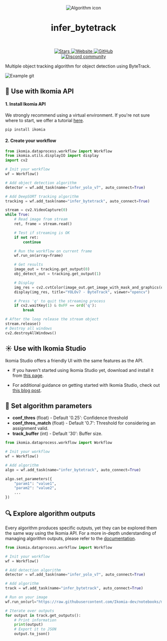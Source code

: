 <div align="center">
  <img src="images/icon.png" alt="Algorithm icon">
  <h1 align="center">infer_bytetrack</h1>
</div>
<br />
<p align="center">
    <a href="https://github.com/Ikomia-hub/infer_bytetrack">
        <img alt="Stars" src="https://img.shields.io/github/stars/Ikomia-hub/infer_bytetrack">
    </a>
    <a href="https://app.ikomia.ai/hub/">
        <img alt="Website" src="https://img.shields.io/website/http/app.ikomia.ai/en.svg?down_color=red&down_message=offline&up_message=online">
    </a>
    <a href="https://github.com/Ikomia-hub/infer_bytetrack/blob/main/LICENSE.md">
        <img alt="GitHub" src="https://img.shields.io/github/license/Ikomia-hub/infer_bytetrack.svg?color=blue">
    </a>    
    <br>
    <a href="https://discord.com/invite/82Tnw9UGGc">
        <img alt="Discord community" src="https://img.shields.io/badge/Discord-white?style=social&logo=discord">
    </a> 
</p>

Multiple object tracking algorithm for object detection using ByteTrack.

![Example git](https://github.com/ifzhang/ByteTrack/blob/main/assets/MOT17-07-SDP.gif?raw=true)

## :rocket: Use with Ikomia API

#### 1. Install Ikomia API

We strongly recommend using a virtual environment. If you're not sure where to start, we offer a tutorial [here](https://www.ikomia.ai/blog/a-step-by-step-guide-to-creating-virtual-environments-in-python).

```sh
pip install ikomia
```

#### 2. Create your workflow

```python
from ikomia.dataprocess.workflow import Workflow
from ikomia.utils.displayIO import display
import cv2

# Init your workflow
wf = Workflow()

# Add object detection algorithm
detector = wf.add_task(name="infer_yolo_v7", auto_connect=True)

# Add DeepSORT tracking algorithm
tracking = wf.add_task(name="infer_bytetrack", auto_connect=True)

stream = cv2.VideoCapture(0)
while True:
    # Read image from stream
    ret, frame = stream.read()

    # Test if streaming is OK
    if not ret:
        continue

    # Run the workflow on current frame
    wf.run_on(array=frame)

    # Get results
    image_out = tracking.get_output(0)
    obj_detect_out = tracking.get_output(1)

    # Display
    img_res = cv2.cvtColor(image_out.get_image_with_mask_and_graphics(obj_detect_out), cv2.COLOR_BGR2RGB)
    display(img_res, title="YOLOv7 - ByteTrack", viewer="opencv")

    # Press 'q' to quit the streaming process
    if cv2.waitKey(1) & 0xFF == ord('q'):
        break

# After the loop release the stream object
stream.release()
# Destroy all windows
cv2.destroyAllWindows()
```

## :sunny: Use with Ikomia Studio

Ikomia Studio offers a friendly UI with the same features as the API.

- If you haven't started using Ikomia Studio yet, download and install it from [this page](https://www.ikomia.ai/studio).

- For additional guidance on getting started with Ikomia Studio, check out [this blog post](https://www.ikomia.ai/blog/how-to-get-started-with-ikomia-studio).

## :pencil: Set algorithm parameters

- **conf_thres** (float) - Default '0.25': Confidence threshold
- **conf_thres_match** (float) - Default '0.7': Threshold for considering an assignment valid.
- **track_buffer** (int) - Default '30': Buffer size.


```python
from ikomia.dataprocess.workflow import Workflow

# Init your workflow
wf = Workflow()

# Add algorithm
algo = wf.add_task(name="infer_bytetrack", auto_connect=True)

algo.set_parameters({
    "param1": "value1",
    "param2": "value2",
    ...
})
```

## :mag: Explore algorithm outputs

Every algorithm produces specific outputs, yet they can be explored them the same way using the Ikomia API. For a more in-depth understanding of managing algorithm outputs, please refer to the [documentation](https://ikomia-dev.github.io/python-api-documentation/advanced_guide/IO_management.html).

```python
from ikomia.dataprocess.workflow import Workflow

# Init your workflow
wf = Workflow()

# Add detection algorithm
detector = wf.add_task(name="infer_yolo_v7", auto_connect=True)

# Add algorithm
track = wf.add_task(name="infer_bytetrack", auto_connect=True)

# Run on your image  
wf.run_on(url="https://raw.githubusercontent.com/Ikomia-dev/notebooks/main/examples/img/img_work.jpg")

# Iterate over outputs
for output in track.get_outputs():
    # Print information
    print(output)
    # Export it to JSON
    output.to_json()
```

